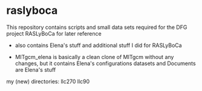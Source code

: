 # raslyboca
This repository contains scripts and small data sets required for the DFG project RASLyBoCa for later reference

- also contains Elena's stuff and additional stuff I did for RASLyBoCa

- MITgcm_elena is basically a clean clone of MITgcm without any changes, but it contains Elena's configurations
datasets and Documents are Elena's stuff 

my (new) directories:
llc270
llc90

